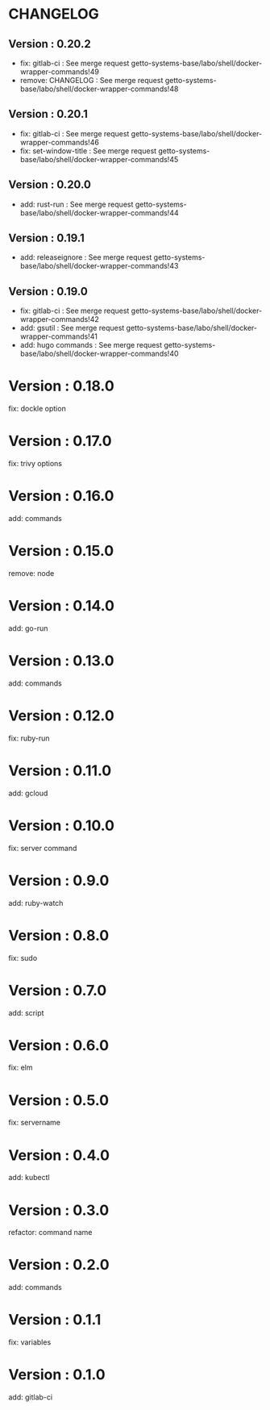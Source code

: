 # CHANGELOG

## Version : 0.20.2

- fix: gitlab-ci : See merge request getto-systems-base/labo/shell/docker-wrapper-commands!49
- remove: CHANGELOG : See merge request getto-systems-base/labo/shell/docker-wrapper-commands!48


## Version : 0.20.1

- fix: gitlab-ci : See merge request getto-systems-base/labo/shell/docker-wrapper-commands!46
- fix: set-window-title : See merge request getto-systems-base/labo/shell/docker-wrapper-commands!45


## Version : 0.20.0

- add: rust-run : See merge request getto-systems-base/labo/shell/docker-wrapper-commands!44


## Version : 0.19.1

- add: releaseignore : See merge request getto-systems-base/labo/shell/docker-wrapper-commands!43


## Version : 0.19.0

- fix: gitlab-ci : See merge request getto-systems-base/labo/shell/docker-wrapper-commands!42
- add: gsutil : See merge request getto-systems-base/labo/shell/docker-wrapper-commands!41
- add: hugo commands : See merge request getto-systems-base/labo/shell/docker-wrapper-commands!40

# Version : 0.18.0

fix: dockle option

# Version : 0.17.0

fix: trivy options

# Version : 0.16.0

add: commands

# Version : 0.15.0

remove: node

# Version : 0.14.0

add: go-run

# Version : 0.13.0

add: commands

# Version : 0.12.0

fix: ruby-run

# Version : 0.11.0

add: gcloud

# Version : 0.10.0

fix: server command

# Version : 0.9.0

add: ruby-watch

# Version : 0.8.0

fix: sudo

# Version : 0.7.0

add: script

# Version : 0.6.0

fix: elm

# Version : 0.5.0

fix: servername

# Version : 0.4.0

add: kubectl

# Version : 0.3.0

refactor: command name

# Version : 0.2.0

add: commands

# Version : 0.1.1

fix: variables

# Version : 0.1.0

add: gitlab-ci

